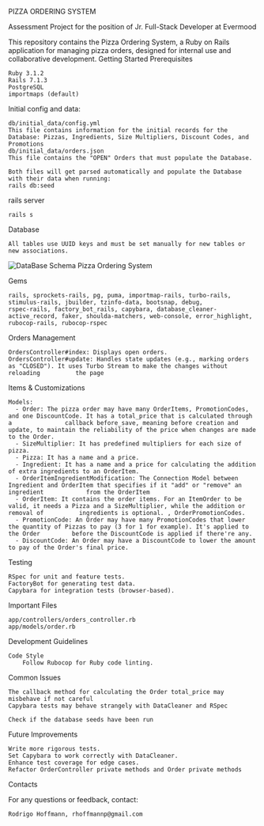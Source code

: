 PIZZA ORDERING SYSTEM

Assessment Project for the position of Jr. Full-Stack Developer at Evermood

This repository contains the Pizza Ordering System, a Ruby on Rails application for managing pizza orders, designed for internal use and collaborative development.
Getting Started
Prerequisites

    Ruby 3.1.2
    Rails 7.1.3
    PostgreSQL
    importmaps (default)


Initial config and data:

    db/initial_data/config.yml
    This file contains information for the initial records for the Database: Pizzas, Ingredients, Size Multipliers, Discount Codes, and Promotions
    db/initial_data/orders.json
    This file contains the "OPEN" Orders that must populate the Database.

    Both files will get parsed automatically and populate the Database with their data when running:
    rails db:seed



rails server

    rails s

Database

    All tables use UUID keys and must be set manually for new tables or new associations.


![DataBase Schema Pizza Ordering System](https://github.com/user-attachments/assets/c6501df3-38b4-4de6-877e-6d839b56d73e)


Gems

    rails, sprockets-rails, pg, puma, importmap-rails, turbo-rails, stimulus-rails, jbuilder, tzinfo-data, bootsnap, debug,
    rspec-rails, factory_bot_rails, capybara, database_cleaner-active_record, faker, shoulda-matchers, web-console, error_highlight,
    rubocop-rails, rubocop-rspec

Orders Management

    OrdersController#index: Displays open orders.
    OrdersController#update: Handles state updates (e.g., marking orders as "CLOSED"). It uses Turbo Stream to make the changes without reloading          the page

Items & Customizations
    
    Models: 
      - Order: The pizza order may have many OrderItems, PromotionCodes, and one DiscountCode. It has a total_price that is calculated through a               callback before_save, meaning before creation and update, to maintain the reliability of the price when changes are made to the Order.
      - SizeMultiplier: It has predefined multipliers for each size of pizza.
      - Pizza: It has a name and a price.
      - Ingredient: It has a name and a price for calculating the addition of extra ingredients to an OrderItem.
      - OrderItemIngredientModification: The Connection Model between Ingredient and OrderItem that specifies if it "add" or "remove" an ingredient            from the OrderItem
      - OrderItem: It contains the order items. For an ItemOrder to be valid, it needs a Pizza and a SizeMultiplier, while the addition or removal of          ingredients is optional. , OrderPromotionCodes.
      - PromotionCode: An Order may have many PromotionCodes that lower the quantity of Pizzas to pay (3 for 1 for example). It's applied to the Order         before the DiscountCode is applied if there're any.
      - DiscountCode: An Order may have a DiscountCode to lower the amount to pay of the Order's final price.

Testing

    RSpec for unit and feature tests.
    FactoryBot for generating test data.
    Capybara for integration tests (browser-based).

Important Files

    app/controllers/orders_controller.rb
    app/models/order.rb

Development Guidelines

    Code Style
        Follow Rubocop for Ruby code linting.

Common Issues

    The callback method for calculating the Order total_price may misbehave if not careful
    Capybara tests may behave strangely with DataCleaner and RSpec

    Check if the database seeds have been run


Future Improvements

    Write more rigorous tests.
    Set Capybara to work correctly with DataCleaner.
    Enhance test coverage for edge cases.
    Refactor OrderController private methods and Order private methods
    

Contacts

For any questions or feedback, contact:

    Rodrigo Hoffmann, rhoffmannp@gmail.com
